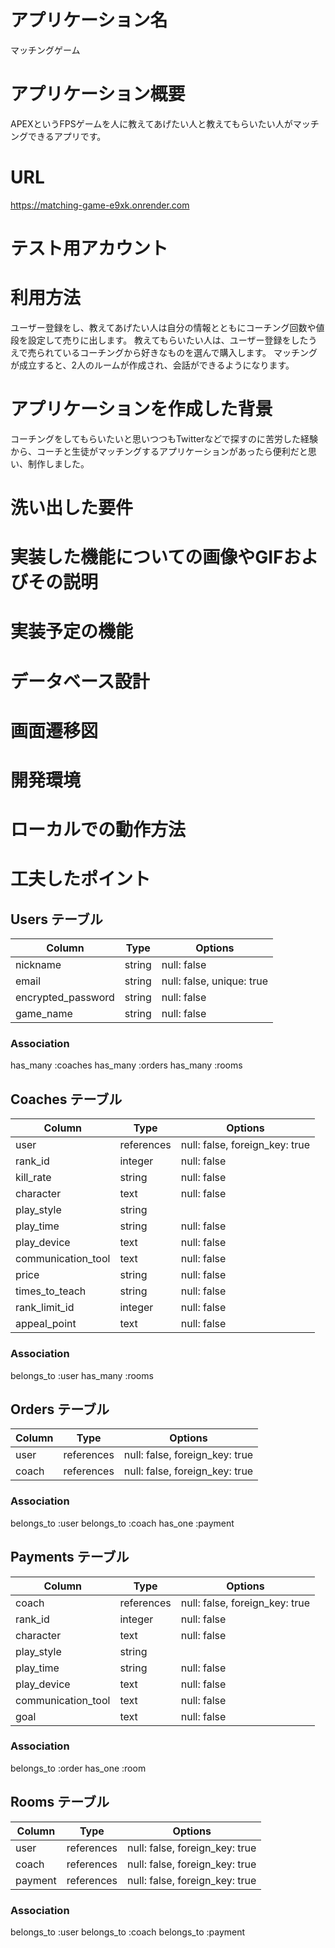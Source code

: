 # アプリケーション名
マッチングゲーム

# アプリケーション概要
APEXというFPSゲームを人に教えてあげたい人と教えてもらいたい人がマッチングできるアプリです。

# URL
https://matching-game-e9xk.onrender.com

# テスト用アカウント



# 利用方法
ユーザー登録をし、教えてあげたい人は自分の情報とともにコーチング回数や値段を設定して売りに出します。
教えてもらいたい人は、ユーザー登録をしたうえで売られているコーチングから好きなものを選んで購入します。
マッチングが成立すると、2人のルームが作成され、会話ができるようになります。

# アプリケーションを作成した背景
コーチングをしてもらいたいと思いつつもTwitterなどで探すのに苦労した経験から、コーチと生徒がマッチングするアプリケーションがあったら便利だと思い、制作しました。

# 洗い出した要件

# 実装した機能についての画像やGIFおよびその説明

# 実装予定の機能

# データベース設計

# 画面遷移図

# 開発環境

# ローカルでの動作方法

# 工夫したポイント





## Users テーブル

| Column             | Type    | Options                   |
| ------------------ | ------- | ------------------------- |
| nickname           | string  | null: false               |
| email              | string  | null: false, unique: true |
| encrypted_password | string  | null: false               |
| game_name          | string  | null: false               |


### Association
has_many :coaches
has_many :orders
has_many :rooms



## Coaches テーブル

| Column             | Type       | Options                        |
| -------------------| ---------- | ------------------------------ |
| user               | references | null: false, foreign_key: true |
| rank_id            | integer    | null: false                    |
| kill_rate          | string     | null: false                    |
| character          | text       | null: false                    |
| play_style         | string     |                                |
| play_time          | string     | null: false                    |
| play_device        | text       | null: false                    |
| communication_tool | text       | null: false                    |
| price              | string     | null: false                    |
| times_to_teach     | string     | null: false                    |
| rank_limit_id      | integer    | null: false                    |
| appeal_point       | text       | null: false                    |


### Association
belongs_to :user
has_many :rooms


## Orders テーブル

| Column | Type       | Options                        |
| ------ | ---------- | ------------------------------ |
| user   | references | null: false, foreign_key: true |
| coach  | references | null: false, foreign_key: true |

### Association
belongs_to :user
belongs_to :coach
has_one :payment


## Payments テーブル

| Column             | Type       | Options                        |
| ------------------ | ---------- | ------------------------------ |
| coach              | references | null: false, foreign_key: true |
| rank_id            | integer    | null: false                    |
| character          | text       | null: false                    |
| play_style         | string     |                                |
| play_time          | string     | null: false                    |
| play_device        | text       | null: false                    |
| communication_tool | text       | null: false                    |
| goal               | text       | null: false                    |


### Association
belongs_to :order
has_one :room


## Rooms テーブル

| Column  | Type       | Options                        |
| ------- | ---------- | ------------------------------ |
| user    | references | null: false, foreign_key: true |
| coach   | references | null: false, foreign_key: true |
| payment | references | null: false, foreign_key: true |

### Association
belongs_to :user
belongs_to :coach
belongs_to :payment